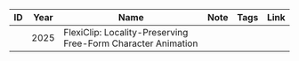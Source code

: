 |ID|Year|Name|Note|Tags|Link|
|---|---|---|---|---|---|
||2025|FlexiClip: Locality-Preserving Free-Form Character Animation|


